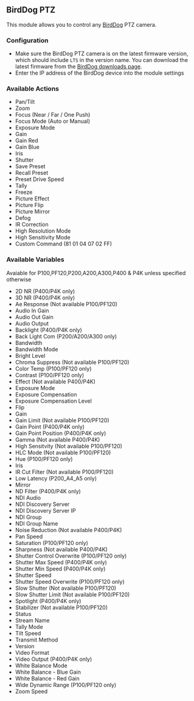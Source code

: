 ## BirdDog PTZ

This module allows you to control any [BirdDog](https://birddog.tv/ptz-range/) PTZ camera.

### Configuration

- Make sure the BirdDog PTZ camera is on the latest firmware version, which should include `LTS` in the version name. You can download the latest firmware from the [BirdDog downloads page](https://birddog.tv/downloads/).
- Enter the IP address of the BirdDog device into the module settings

### Available Actions

- Pan/Tilt
- Zoom
- Focus (Near / Far / One Push)
- Focus Mode (Auto or Manual)
- Exposure Mode
- Gain
- Gain Red
- Gain Blue
- Iris
- Shutter
- Save Preset
- Recall Preset
- Preset Drive Speed
- Tally
- Freeze
- Picture Effect
- Picture Flip
- Picture Mirror
- Defog
- IR Correction
- High Resolution Mode
- High Sensitivity Mode
- Custom Command (81 01 04 07 02 FF)

### Available Variables

Avaiable for P100,PF120,P200,A200,A300,P400 & P4K unless specified otherwise

- 2D NR (P400/P4K only)
- 3D NR (P400/P4K only)
- Ae Response (Not available P100/PF120)
- Audio In Gain
- Audio Out Gain
- Audio Output
- Backlight (P400/P4K only)
- Back Light Com (P200/A200/A300 only)
- Bandwidth
- Bandwidth Mode
- Bright Level
- Chroma Suppress (Not available P100/PF120)
- Color Temp (P100/PF120 only)
- Contrast (P100/PF120 only)
- Effect (Not available P400/P4K)
- Exposure Mode
- Exposure Compensation
- Exposure Compensation Level
- Flip
- Gain
- Gain Limit (Not available P100/PF120)
- Gain Point (P400/P4K only)
- Gain Point Position (P400/P4K only)
- Gamma (Not available P400/P4K)
- High Sensitvity (Not available P100/PF120)
- HLC Mode (Not available P100/PF120)
- Hue (P100/PF120 only)
- Iris
- IR Cut Filter (Not available P100/PF120)
- Low Latency (P200_A4_A5 only)
- Mirror
- ND Filter (P400/P4K only)
- NDI Audio
- NDI Discovery Server
- NDI Discovery Server IP
- NDI Group
- NDI Group Name
- Noise Reduction (Not available P400/P4K)
- Pan Speed
- Saturation (P100/PF120 only)
- Sharpness (Not available P400/P4K)
- Shutter Control Overwrite (P100/PF120 only)
- Shutter Max Speed (P400/P4K only)
- Shutter Min Speed (P400/P4K only)
- Shutter Speed
- Shutter Speed Overwrite (P100/PF120 only)
- Slow Shutter (Not available P100/PF120)
- Slow Shutter Limit (Not available P100/PF120)
- Spotlight (P400/P4K only)
- Stabilizer (Not available P100/PF120)
- Status
- Stream Name
- Tally Mode
- Tilt Speed
- Transmit Method
- Version
- Video Format
- Video Output (P400/P4K only)
- White Balance Mode
- White Balance - Blue Gain
- White Balance - Red Gain
- Wide Dynamic Range (P100/PF120 only)
- Zoom Speed